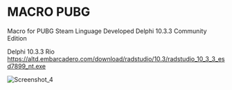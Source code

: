 # MACRO PUBG
Macro for PUBG Steam 
Linguage Developed Delphi 10.3.3 Community Edition

Delphi 10.3.3 Rio
https://altd.embarcadero.com/download/radstudio/10.3/radstudio_10_3_3_esd7899_nt.exe

![Screenshot_4](https://user-images.githubusercontent.com/8331362/140666956-b66a2165-a9d2-4ab2-a757-e805240ede47.png)



